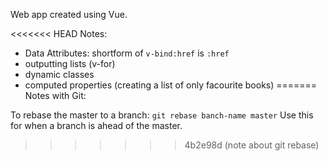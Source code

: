 Web app created using Vue.

<<<<<<< HEAD
Notes:

- Data Attributes: shortform of `v-bind:href` is `:href`
- outputting lists (v-for)
- dynamic classes
- computed properties (creating a list of only facourite books)
=======
Notes with Git:

To rebase the master to a branch:
`git rebase banch-name master`
Use this for when a branch is ahead of the master.
>>>>>>> 4b2e98d (note about git rebase)
